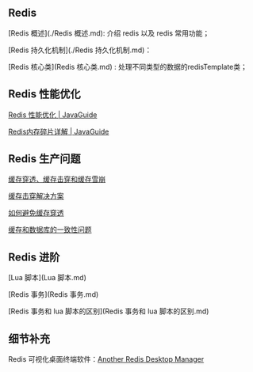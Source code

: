 ## Redis

[Redis 概述](./Redis 概述.md): 介绍 redis 以及 redis 常用功能；

[Redis 持久化机制](./Redis 持久化机制.md)：

 [Redis 核心类](Redis 核心类.md) : 处理不同类型的数据的redisTemplate类；



## Redis 性能优化

[Redis 性能优化 | JavaGuide](https://javaguide.cn/database/redis/redis-questions-02.html#redis-性能优化-重要)

[Redis内存碎片详解 | JavaGuide](https://javaguide.cn/database/redis/redis-memory-fragmentation.html)



## Redis 生产问题

[缓存穿透、缓存击穿和缓存雪崩](https://javaguide.cn/database/redis/redis-questions-02.html#缓存穿透)

[缓存击穿解决方案](./缓存击穿解决方案.md) 

[如何避免缓存穿透](如何避免缓存穿透.md) 

[缓存和数据库的一致性问题](缓存和数据库的一致性问题.md) 



## Redis 进阶

 [Lua 脚本](Lua 脚本.md) 

 [Redis 事务](Redis 事务.md) 

 [Redis 事务和 lua 脚本的区别](Redis 事务和 lua 脚本的区别.md) 



## 细节补充

 Redis 可视化桌面终端软件：[Another Redis Desktop Manager](https://github.com/qishibo/AnotherRedisDesktopManager/releases)